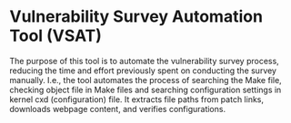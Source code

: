 # Vulnerability Survey Automation Tool (VSAT)

The purpose of this tool is to automate the vulnerability survey process, reducing the time and effort previously spent on conducting the survey manually. I.e., the tool automates the process of searching the Make file, checking object file in Make files and searching configuration settings in kernel cxd (configuration) file. It extracts file paths from patch links, downloads webpage content, and verifies configurations.
